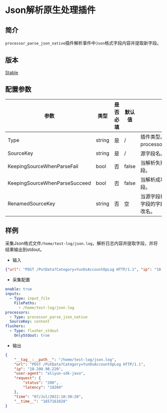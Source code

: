 # Json解析原生处理插件

## 简介

`processor_parse_json_native`插件解析事件中`Json`格式字段内容并提取新字段。

## 版本

[Stable](../stability-level.md)

## 配置参数

|  **参数**  |  **类型**  |  **是否必填**  |  **默认值**  |  **说明**  |
| --- | --- | --- | --- | --- |
|  Type  |  string  |  是  |  /  |  插件类型。固定为processor\_parse\_json\_native。  |
|  SourceKey  |  string  |  是  |  /  |  源字段名。  |
|  KeepingSourceWhenParseFail  |  bool  |  否  |  false  |  当解析失败时，是否保留源字段。  |
|  KeepingSourceWhenParseSucceed  |  bool  |  否  |  false  |  当解析成功时，是否保留源字段。  |
|  RenamedSourceKey  |  string  |  否  |  空  |  当源字段被保留时，用于存储源字段的字段名。若不填，默认不改名。  |

## 样例

采集Json格式文件`/home/test-log/json.log`，解析日志内容并提取字段，并将结果输出到stdout。

- 输入

```json
{"url": "POST /PutData?Category=YunOsAccountOpLog HTTP/1.1", "ip": "10.200.98.220", "user-agent": "aliyun-sdk-java", "request": {"status": "200", "latency": "18204"}, "time": "07/Jul/2022:10:30:28"}
```

- 采集配置

```yaml
enable: true
inputs:
  - Type: input_file
    FilePaths: 
      - /home/test-log/json.log
processors:
  - Type: processor_parse_json_native
  SourceKey: content
flushers:
  - Type: flusher_stdout
    OnlyStdout: true
```

- 输出

```json
{
    "__tag__:__path__": "/home/test-log/json.log",
    "url": "POST /PutData?Category=YunOsAccountOpLog HTTP/1.1", 
    "ip": "10.200.98.220", 
    "user-agent": "aliyun-sdk-java", 
    "request": {
        "status": "200", 
        "latency": "18204"
    }, 
    "time": "07/Jul/2022:10:30:28", 
    "__time__": "1657161028"
}
```
